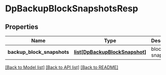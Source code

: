 # DpBackupBlockSnapshotsResp

## Properties
Name | Type | Description | Notes
------------ | ------------- | ------------- | -------------
**backup_block_snapshots** | [**list[DpBackupBlockSnapshot]**](DpBackupBlockSnapshot.md) | block snapshots | 

[[Back to Model list]](../README.md#documentation-for-models) [[Back to API list]](../README.md#documentation-for-api-endpoints) [[Back to README]](../README.md)


